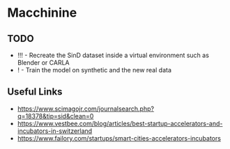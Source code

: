 # Macchinine

## TODO
* !!! - Recreate the SinD dataset inside a virtual environment such as Blender or CARLA
* ! - Train the model on synthetic and the new real data

## Useful Links

* https://www.scimagojr.com/journalsearch.php?q=18378&tip=sid&clean=0
* https://www.vestbee.com/blog/articles/best-startup-accelerators-and-incubators-in-switzerland
* https://www.failory.com/startups/smart-cities-accelerators-incubators